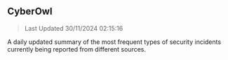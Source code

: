 ## CyberOwl 
> Last Updated 30/11/2024 02:15:16 


A daily updated summary of the most frequent types of security incidents currently being reported from different sources.

